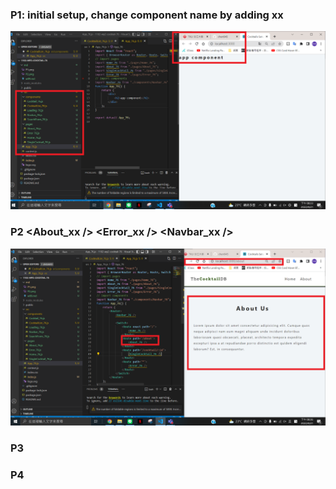 ### P1: initial setup, change component name by adding xx

![img1_](./P1.png)

### P2 <About_xx /> <Error_xx /> <Navbar_xx />

![img2](./P2.png)

### P3

### P4
